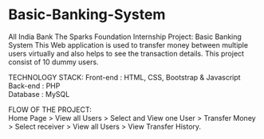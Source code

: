 # Basic-Banking-System
All India Bank The Sparks Foundation Internship Project: Basic Banking System This Web application is used to transfer money between multiple users virtually and also helps to see the transaction details. This project consist of 10 dummy users.

TECHNOLOGY STACK:
  Front-end : HTML, CSS, Bootstrap &amp; Javascript 
  Back-end : PHP  
  Database : MySQL  
 
 FLOW OF THE PROJECT:  
      Home Page > View all Users > Select and View one User > Transfer Money > Select receiver > View all Users > View Transfer History.
